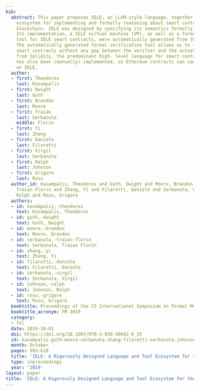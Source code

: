 ```yaml
---
bib:
  abstract: This paper proposes IELE, an LLVM-style language, together with a tool
    ecosystem for implementing and formally reasoning about smart contracts on the
    blockchain. IELE was designed by specifying its semantics formally in the K framework.
    Its implementation, a IELE virtual machine (VM), as well as a formal verification
    tool for IELE smart contracts, were automatically generated from the formal specification.
    The automatically generated formal verification tool allows us to formally verify
    smart contracts without any gap between the verifier and the actual VM. A compiler
    from Solidity, the predominant high- level language for smart contracts, to IELE
    has also been (manually) implemented, so Ethereum contracts can now also be executed
    on IELE.
  author:
  - first: Theodoros
    last: Kasampalis
  - first: Dwight
    last: Guth
  - first: Brandon
    last: Moore
  - first: Traian
    last: Serbanuta
    middle: Florin
  - first: Yi
    last: Zhang
  - first: Daniele
    last: Filaretti
  - first: Virgil
    last: Serbanuta
  - first: Ralph
    last: Johnson
  - first: Grigore
    last: Rosu
  author_id: Kasampalis, Theodoros and Guth, Dwight and Moore, Brandon and Serbanuta,
    Traian Florin and Zhang, Yi and Filaretti, Daniele and Serbanuta, Virgil and Johnson,
    Ralph and Rosu, Grigore
  authors:
  - id: kasampalis,-theodoros
    text: Kasampalis, Theodoros
  - id: guth,-dwight
    text: Guth, Dwight
  - id: moore,-brandon
    text: Moore, Brandon
  - id: serbanuta,-traian-florin
    text: Serbanuta, Traian Florin
  - id: zhang,-yi
    text: Zhang, Yi
  - id: filaretti,-daniele
    text: Filaretti, Daniele
  - id: serbanuta,-virgil
    text: Serbanuta, Virgil
  - id: johnson,-ralph
    text: Johnson, Ralph
  - id: rosu,-grigore
    text: Rosu, Grigore
  booktitle: Proceedings of the 23 International Symposium on Formal Methods (FM'19)
  booktitle_acronym: FM 2019
  category:
  - fsl
  date: 2019-10-01
  doi: https://doi.org/10.1007/978-3-030-30942-8_35
  id: kasampalis-guth-moore-serbanuta-zhang-filaretti-serbanuta-johnson-rosu-2019-fm
  month: October
  pages: 593-610
  title: 'IELE: A Rigorously Designed Language and Tool Ecosystem for the Blockchain'
  type: inproceedings
  year: '2019'
layout: paper
title: 'IELE: A Rigorously Designed Language and Tool Ecosystem for the Blockchain'
---
```

